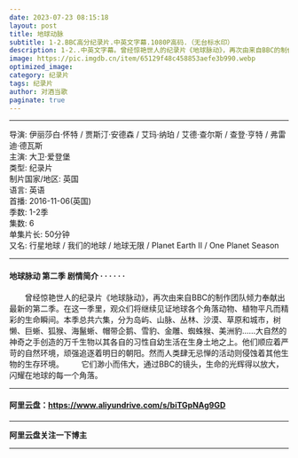 ```yaml
---
date: 2023-07-23 08:15:18
layout: post
title: 地球动脉
subtitle: 1-2.BBC高分纪录片.中英文字幕.1080P高码.（无台标水印）
description: 1-2..中英文字幕。曾经惊艳世人的纪录片《地球脉动》，再次由来自BBC的制作团队倾力奉献出最新的第二季。在这一季里，观众们将继续见证地球各个角落动物、植物平凡而精彩的生命瞬间...
image: https://pic.imgdb.cn/item/65129f48c458853aefe3b990.webp
optimized_image: 
category: 纪录片
tags: 纪录片
author: 对酒当歌
paginate: true
---
```


---

导演: 伊丽莎白·怀特 / 贾斯汀·安德森 / 艾玛·纳珀 / 艾德·查尔斯 / 查登·亨特 / 弗雷迪·德瓦斯  
主演: 大卫·爱登堡  
类型: 纪录片  
制片国家/地区: 英国  
语言: 英语  
首播: 2016-11-06(英国)  
季数: 1-2季  
集数: 6  
单集片长: 50分钟  
又名: 行星地球 / 我们的地球  / 地球无限 / Planet Earth II / One Planet Season  

---

#### 地球脉动 第二季 剧情简介 · · · · · ·

　　曾经惊艳世人的纪录片《地球脉动》，再次由来自BBC的制作团队倾力奉献出最新的第二季。在这一季里，观众们将继续见证地球各个角落动物、植物平凡而精彩的生命瞬间。本季总共六集，分为岛屿、山脉、丛林、沙漠、草原和城市，树懒、巨蜥、狐猴、海鬣蜥、帽带企鹅、雪豹、金雕、蜘蛛猴、美洲豹……大自然的神奇之手创造的万千生物以其各自的习性自幼生活在生身土地之上。他们顺应着严苛的自然环境，顽强追逐着明日的朝阳。然而人类肆无忌惮的活动则侵蚀着其他生物的生存环境。
　　它们渺小而伟大，通过BBC的镜头，生命的光辉得以放大，闪耀在地球的每一个角落。

---

#### 阿里云盘：<https://www.aliyundrive.com/s/biTGpNAg9GD>

---

**阿里云盘关注一下博主**

---